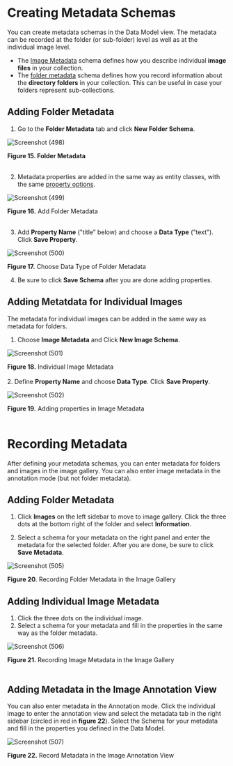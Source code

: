 # Creating Metadata Schemas

You can create metadata schemas in the Data Model view. The metadata can be recorded at the folder (or sub-folder) level as well as at the individual image level. 
- The [Image Metadata](https://github.com/rsimon/immarkus/wiki/05-Working-with-Metadata#adding-metatdata-for-individual-images) schema defines how you describe individual __image files__ in your collection.
- The [folder metadata](https://github.com/rsimon/immarkus/wiki/05-Working-with-Metadata#adding-folder-metadata) schema defines how you record information about the __directory folders__ in your collection. This can be useful in case your folders represent sub-collections.

## Adding Folder Metadata

1. Go to the **Folder Metadata** tab and click **New Folder Schema**. 

![Screenshot (498)](https://github.com/rsimon/immarkus/assets/128056738/2210a06d-eedd-482f-b519-16b28e845113)

**Figure 15. Folder Metadata** 
<br/><br/>

2.  Metadata properties are added in the same way as entity classes, with the same [property options](https://github.com/rsimon/immarkus/wiki/t_04-Designing-Data-Model#property-options).  

![Screenshot (499)](https://github.com/rsimon/immarkus/assets/128056738/3ec44d69-8f94-4085-af65-05b2677f9879)

**Figure 16.** Add Folder Metadata
<br/><br/>

3. Add **Property Name** ("title” below) and choose a **Data Type** ("text"). Click **Save Property**. 

![Screenshot (500)](https://github.com/rsimon/immarkus/assets/128056738/b4d6c9f2-2c97-4e69-b3d6-f6109c744b89)

**Figure 17.** Choose Data Type of Folder Metadata

4. Be sure to click **Save Schema** after you are done adding properties.

## Adding Metatdata for Individual Images

The metadata for individual images can be added in the same way as metadata for folders.  

1. Choose **Image Metadata** and Click **New Image Schema**. 

![Screenshot (501)](https://github.com/rsimon/immarkus/assets/128056738/2ed26f55-e180-4815-b7f4-677610b05d77)

**Figure 18.**  Individual Image Metadata
<br/><br/>
2. Define **Property Name** and choose **Data Type**. Click **Save Property**. 

![Screenshot (502)](https://github.com/rsimon/immarkus/assets/128056738/05e9a2e5-e62c-42db-b7d5-5c5e5a467f05)

**Figure 19.** Adding properties in Image Metadata
<br/><br/>


# Recording Metadata

After defining your metadata schemas, you can enter metadata for folders and images in the image gallery. You can also enter image metadata in the annotation mode (but not folder metadata).

## Adding Folder Metadata 

1. Click **Images** on the left sidebar to move to image gallery. Click the three dots at the bottom right of the folder and select **Information**.

1. Select a schema for your metadata on the right panel and enter the metadata for the selected folder. After you are done, be sure to click **Save Metadata**. 

![Screenshot (505)](https://github.com/rsimon/immarkus/assets/128056738/6c55b8bb-5406-40f0-a441-d23aec01e624)

**Figure 20**. Recording Folder Metadata in the Image Gallery
<br/>

## Adding Individual Image Metadata 
1. Click the three dots on the individual image. 
2. Select a schema for your metadata and fill in the properties in the same way as the folder metadata.

![Screenshot (506)](https://github.com/rsimon/immarkus/assets/128056738/35ad3826-6688-4dd1-832c-ddc776168076)

**Figure 21.** Recording Image Metadata in the Image Gallery   
<br/>

## Adding Metadata in the Image Annotation View

You can also enter metadata in the Annotation mode. Click the individual image to enter the annotation view and select the metadata tab in the right sidebar (circled in red in **figure 22**). Select the Schema for your metadata and fill in the properties you defined in the Data Model. 

![Screenshot (507)](https://github.com/rsimon/immarkus/assets/128056738/eaafd13a-7bd8-408e-aaa5-5a512bcce8ba)

**Figure 22.** Record Metadata in the Image Annotation View 


